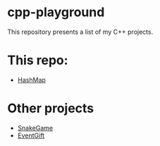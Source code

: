 # cpp-playground
This repository presents a list of my C++ projects.

# This repo:
- [HashMap](https://github.com/chapeullah/cpp-playground/tree/main/hash-map)

# Other projects
- [SnakeGame](https://github.com/chapeullah/SnakeGame)
- [EventGift](https://github.com/chapeullah/EventGift)
